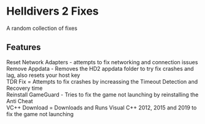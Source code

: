 # Helldivers 2 Fixes
A random collection of fixes

## Features

Reset Network Adapters - attempts to fix networking and connection issues </br>
Remove Appdata - Removes the HD2 appdata folder to try fix crashes and lag, also resets your host key</br>
TDR Fix = Attempts to fix crashes by increassing the Timeout Detection and Recovery time</br>
Reinstall GameGuard - Tries to fix the game not launching by reinstalling the Anti Cheat</br>
VC++ Download = Downloads and Runs Visual C++ 2012, 2015 and 2019 to fix the game not launching</br>
